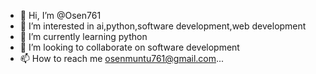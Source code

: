- 👋 Hi, I’m @Osen761
- 👀 I’m interested in ai,python,software development,web development
- 🌱 I’m currently learning python
- 💞️ I’m looking to collaborate on software development
- 📫 How to reach me osenmuntu761@gmail.com...

<!---
Osen761/Osen761 is a ✨ special ✨ repository because its `README.md` (this file) appears on your GitHub profile.
You can click the Preview link to take a look at your changes.
--->
